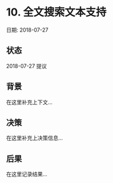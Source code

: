# 10. 全文搜索文本支持

日期: 2018-07-27

## 状态

2018-07-27 提议

## 背景

在这里补充上下文...

## 决策

在这里补充上决策信息...

## 后果

在这里记录结果...

